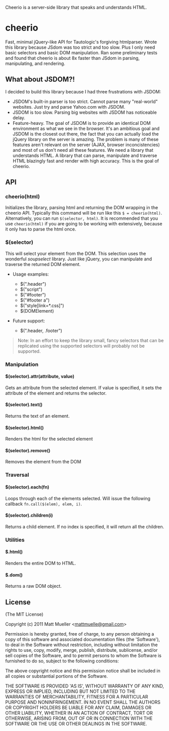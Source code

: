 Cheerio is a server-side library that speaks and understands HTML.

# cheerio

Fast, minimal jQuery-like API for Tautologic's forgiving htmlparser. Wrote this library because JSdom was too strict and too slow. Plus I only need basic selectors and basic DOM manipulation. Ran some preliminary tests and found that cheerio is about 8x faster than JSdom in parsing, manipulating, and rendering. 
  
## What about JSDOM?!
I decided to build this library because I had three frustrations with JSDOM:
- JSDOM's built-in parser is too strict. Cannot parse many "real-world" websites. Just try and parse Yahoo.com with JSDOM.
- JSDOM is too slow. Parsing big websites with JSDOM has noticeable delay.
- Feature-heavy. The goal of JSDOM is to provide an identical DOM environment as what we see in the browser. It's an ambitious goal and JSDOM is the closest out there, the fact that you can actually load the jQuery library on the server is amazing. The problem is many of these features aren't relevant on the server (AJAX, browser inconcistencies) and most of us don't need all these features. We need a library that understands HTML. A library that can parse, manipulate and traverse HTML blazingly fast and render with high accuracy. This is the goal of cheerio.
  
## API

### cheerio(html)
Initializes the library, parsing html and returning the DOM wrapping in the cheerio API. Typically this command will be run like this `$ = cheerio(html)`. Alternatively, you can run `$(selector, html)`. It is recommended that you use `cheerio(html)` if you are going to be working with extensively, because it only has to parse the html once.

### $(selector)
This will select your element from the DOM. This selection uses the wonderful *soupselect* library. Just like jQuery, you can manipulate and traverse the returned DOM element.

* Usage examples:
  * $(".header")
  * $("script")
  * $("#footer")
  * $("#footer a")
  * $("style[link=*.css]")
  * $(DOMElement)

* Future support:
  * $(".header, .footer")
  
> Note: In an effort to keep the library small, fancy selectors that can be replicated using the supported selectors will probably not be supported.

### Manipulation

#### $(selector).attr(attribute, value)
Gets an attribute from the selected element. If value is specified, it sets the attribute of the element and returns the selector.

#### $(selector).text()
Returns the text of an element.

#### $(selector).html()
Renders the html for the selected element

#### $(selector).remove()
Removes the element from the DOM

### Traversal

#### $(selector).each(fn)
Loops through each of the elements selected. Will issue the following callback `fn.call($(elem), elem, i)`. 

#### $(selector).children(i)
Returns a child element. If no index is specified, it will return all the children.

### Utilities

#### $.html()
Renders the entire DOM to HTML.

#### $.dom()
Returns a raw DOM object.



## License 

(The MIT License)

Copyright (c) 2011 Matt Mueller &lt;mattmuelle@gmail.com&gt;

Permission is hereby granted, free of charge, to any person obtaining
a copy of this software and associated documentation files (the
'Software'), to deal in the Software without restriction, including
without limitation the rights to use, copy, modify, merge, publish,
distribute, sublicense, and/or sell copies of the Software, and to
permit persons to whom the Software is furnished to do so, subject to
the following conditions:

The above copyright notice and this permission notice shall be
included in all copies or substantial portions of the Software.

THE SOFTWARE IS PROVIDED 'AS IS', WITHOUT WARRANTY OF ANY KIND,
EXPRESS OR IMPLIED, INCLUDING BUT NOT LIMITED TO THE WARRANTIES OF
MERCHANTABILITY, FITNESS FOR A PARTICULAR PURPOSE AND NONINFRINGEMENT.
IN NO EVENT SHALL THE AUTHORS OR COPYRIGHT HOLDERS BE LIABLE FOR ANY
CLAIM, DAMAGES OR OTHER LIABILITY, WHETHER IN AN ACTION OF CONTRACT,
TORT OR OTHERWISE, ARISING FROM, OUT OF OR IN CONNECTION WITH THE
SOFTWARE OR THE USE OR OTHER DEALINGS IN THE SOFTWARE.